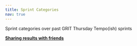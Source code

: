 ```yaml
---
title: Sprint Categories
nav: true
---
```


Sprint categories over past GRIT Thursday Tempo(ish) sprints

[**Sharing results with friends**](https://forums.zwift.com/t/sharing-results-with-friends/534276/16 "Sharing with friends at Zwift forum")

